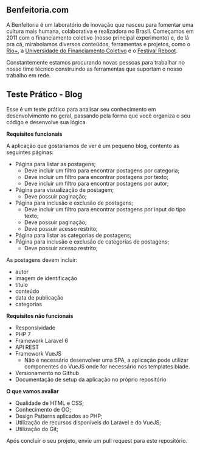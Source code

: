 Benfeitoria.com
---------------

A Benfeitoria é um laboratório de inovação que nasceu para fomentar uma cultura mais humana, colaborativa e realizadora no Brasil. Começamos em 2011 com o financiamento coletivo (nosso principal experimento) e, de lá pra cá, mirabolamos diversos conteúdos, ferramentas e projetos, como o [Rio+](http://riomais.benfeitoria.com/), a [Universidade do Financiamento Coletivo](http://ufc.benfeitoria.com/) e o [Festival Reboot](http://reboot.benfeitoria.com/).

Constantemente estamos procurando novas pessoas para trabalhar no nosso time técnico construindo as ferramentas que suportam o nosso trabalho em rede.

Teste Prático - Blog
--------------------

Esse é um teste prático para analisar seu conhecimento em desenvolvimento no geral, passando pela forma que você organiza o seu código e desenvolve sua lógica.


**Requisitos funcionais**

A aplicação que gostariamos de ver é um pequeno blog, contento as seguintes páginas:

- Página para listar as postagens;
  - Deve incluir um filtro para encontrar postagens por categoria;
  - Deve incluir um filtro para encontrar postagens por texto;
  - Deve incluir um filtro para encontrar postagens por autor;
- Página para visualização de postagem;
  - Deve possuir paginação;
- Página para inclusão e exclusão de postagens;
  - Deve incluir um filtro para encontrar postagens por input do tipo texto;
  - Deve possuir paginação;
  - Deve possuir acesso restrito;
- Página para listar as categorias de postagens;
- Página para inclusão e exclusão de categorias de postagens;
  - Deve possuir acesso restrito;

As postagens devem incluir:

- autor
- imagem de identificação
- título
- conteúdo
- data de publicação
- categorias

**Requisitos não funcionais**

- Responsividade
- PHP 7
- Framework Laravel 6
- API REST
- Framework VueJS
  - Não é necessário desenvolver uma SPA, a aplicação pode utilizar componentes do VueJS onde for necessário nos templates blade.
- Versionamento no Github
- Documentação de setup da aplicação no próprio repositório

**O que vamos avaliar**

- Qualidade de HTML e CSS;
- Conhecimento de OO;
- Design Patterns aplicados ao PHP;
- Utilização de recursos disponíveis do Laravel e do VueJS;
- Utilização do Git;

Após concluir o seu projeto, envie um pull request para este repositório.
